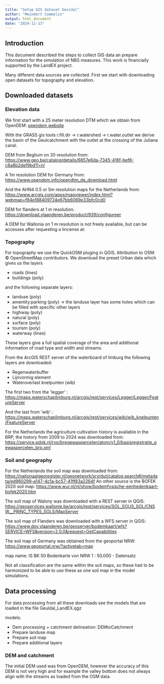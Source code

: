```yaml
---
title: "Setup GIS dataset Geuldal"
author: "Meindert Commelin"
output: html_document
date: "2024-11-13"
---
```


## Introduction

This document described the steps to collect GIS data an prepare information for
the simulation of NBS measures. This work is financially supported by the LandEX
project.

Many different data sources are collected. First we start with downloading open 
datasets for topography and elevation.

## Downloaded datasets

### Elevation data
We first start with a 25 meter resolution DTM which we obtain from OpenDEM:
[opendem website](https://www.opendem.info/opendemeu_download_highres.html)

With the GRASS gis tools r.fill.dir -> r.watershed -> r.water.outlet we derive 
the basin of the Geulcatchment with the outlet at the crossing of the Juliana
canal.

DEM from Beglium on 20 resolution from:
https://www.geo.be/catalog/details/6657e6da-7345-416f-bef6-c6a8b2def9bd?l=nl

A 1m resolution DEM for Germany from:
https://www.opendem.info/opendtm_de_download.html

And the AHN4 0.5 or 5m resolution maps for the Netherlands from:
https://www.arcgis.com/apps/mapviewer/index.html?webmap=f94e188409724e67bb6069e33bfc0cd0

DEM for flanders at 1 m resolution:
https://download.vlaanderen.be/product/939/configureer

A DEM for Wallonia on 1 m resolution is not freely available, but can be accesses after requesting a lincense
at:


### Topography
For topography we use the QuickOSM pluging in QGIS. Attribution to OSM:
© OpenStreetMap contributors. We download the preset Urban
data which gives us the layers  

 - roads (lines)
 - buildings (poly)
 
and the following  separate layers:  

 - landuse (poly)
 - amentity:parking (poly) -> the landuse layer has some holes which can be
filled with specific other layers
 - highway (poly)
 - natural (poly)
 - surface (poly)
 - tourism (poly)
 - waterway (lines)

These layers give a full spatial coverage of the area and additional information 
of road type and width and streams.  

From the ArcGIS REST server of the waterboard of limburg the following layers 
are downloaded:

 - Regenwaterbuffer
 - Lijnvormig element
 - Wateroverlast knelpunten (wib)

The first two from the 'legger' :
https://maps.waterschaplimburg.nl/arcgis/rest/services/Legger/Legger/FeatureServer

And the last from 'wib' :
https://maps.waterschaplimburg.nl/arcgis/rest/services/wib/wib_knelpunten/FeatureServer

For the Netherlands the agriculture cultivation history is available in the BRP,
the history from 2009 to 2024 was downloaded from:
https://service.pdok.nl/rvo/brpgewaspercelen/atom/v1_0/basisregistratie_gewaspercelen_brp.xml

### Soil and geography
For the Netherlands the soil map was downloaded from:
https://nationaalgeoregister.nl/geonetwork/srv/dut/catalog.search#/metadata/ed960299-a147-4c1a-bc57-41ff83a2264f
An other source is the BOFEK 2020 soil map:
https://www.wur.nl/nl/show/bodemfysische-eenhedenkaart-bofek2020.htm


The soil map of Walony was downloaded with a REST server in QGIS:
https://geoservices.wallonie.be/arcgis/rest/services/SOL_SOUS_SOL/CNSW__PRINC_TYPES_SOLS/MapServer

The soil map of Flanders was downloaded with a WFS server in QGIS:
https://www.dov.vlaanderen.be/geoserver/bodemkaart/wfs?SERVICE=WFS&version=2.0.0&request=GetCapabilities

The soil map of Germany was obtained from the geoportal NRW:
https://www.geoportal.nrw/?activetab=map

map name:  IS BK 50 Bodenkarte von NRW 1 : 50.000 - Datensatz

Not all classification are the same within the soil maps, so these had to be 
harmonized to be able to use these as one soil map in the model simulations.

## Data processing
For data processing from all these downloads see the models that are loaded in 
the file Geuldal_LandEX.qgz

models:  

 - Dem processing + catchment delineation: DEMtoCatchment
 - Prepare landuse map
 - Prepare soil map
 - Prepare additional layers


### DEM and catchment
The initial DEM used was from OpenDEM, however the accuracy of this DEM is not 
very high and for example the valley bottom does not always align with the streams
as loaded from the OSM data.

